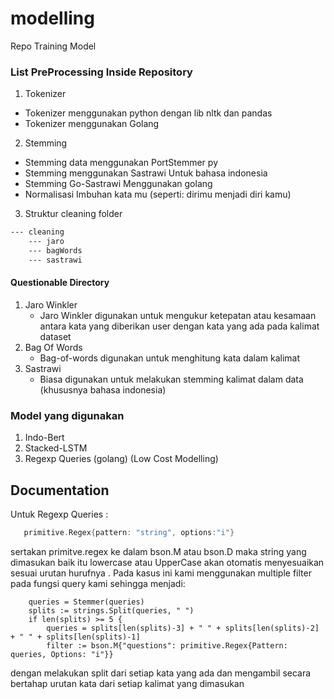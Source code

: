 # modelling
Repo Training Model


### List PreProcessing Inside Repository
1. Tokenizer
 - Tokenizer menggunakan python dengan lib nltk dan pandas
 - Tokenizer menggunakan Golang
2. Stemming
 - Stemming data menggunakan PortStemmer py
 - Stemming menggunakan Sastrawi Untuk bahasa indonesia
 - Stemming Go-Sastrawi Menggunakan golang
 - Normalisasi Imbuhan kata mu (seperti: dirimu menjadi diri kamu)

3. Struktur cleaning folder
```bash
--- cleaning
    --- jaro
    --- bagWords
    --- sastrawi
```

#### Questionable Directory
1. Jaro Winkler
   - Jaro Winkler digunakan untuk mengukur ketepatan atau kesamaan antara kata yang diberikan user dengan kata yang ada pada kalimat dataset
2. Bag Of Words
   - Bag-of-words digunakan untuk menghitung kata dalam kalimat
3. Sastrawi
   - Biasa digunakan untuk melakukan stemming kalimat dalam data (khususnya bahasa indonesia)

### Model yang digunakan
1. Indo-Bert
2. Stacked-LSTM
3. Regexp Queries (golang) (Low Cost Modelling)

## Documentation
Untuk Regexp Queries :
```Go
   primitive.Regex{pattern: "string", options:"i"}
```

sertakan primitve.regex ke dalam bson.M atau bson.D maka string yang dimasukan baik itu lowercase atau UpperCase akan otomatis menyesuaikan sesuai urutan hurufnya .
Pada kasus ini kami menggunakan multiple filter pada fungsi query kami sehingga menjadi:
```
	queries = Stemmer(queries)
	splits := strings.Split(queries, " ")
	if len(splits) >= 5 {
		queries = splits[len(splits)-3] + " " + splits[len(splits)-2] + " " + splits[len(splits)-1]
		filter := bson.M{"questions": primitive.Regex{Pattern: queries, Options: "i"}}
```
 dengan melakukan split dari setiap kata yang ada dan mengambil secara bertahap urutan kata dari setiap kalimat yang dimasukan